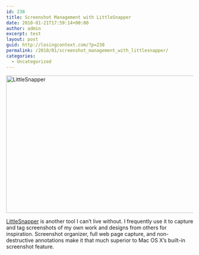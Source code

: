 ```yaml
---
id: 238
title: Screenshot Management with LittleSnapper
date: 2010-01-21T17:59:14+00:00
author: admin
excerpt: test
layout: post
guid: http://losingcontext.com/?p=238
permalink: /2010/01/screenshot_management_with_littlesnapper/
categories:
  - Uncategorized
---
```

<img src="http://bryanhaggerty.com/blog/wp-content/uploads/2010/01/little-snapper.jpg" alt="LittleSnapper" width="600" height="369" class="image-centered" />

[LittleSnapper](http://www.realmacsoftware.com/littlesnapper/) is another tool I can&#8217;t live without. I frequently use it to capture and tag screenshots of my own work and designs from others for inspiration. Screenshot organizer, full web page capture, and non-destructive annotations make it that much superior to Mac OS X&#8217;s built-in screenshot feature.